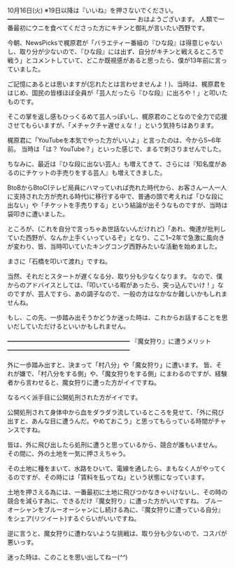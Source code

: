 10月16日(火) ※19日以降は『いいね』を押さないでください。
━━━━━━━━━━━━━━━━━━━━━
おはようございます。
人類で一番最初にウニを食べてくださった方にキチンと御礼が言いたい西野です。

今朝、NewsPicksで梶原君が「バラエティー番組の『ひな段』は得意じゃないし、取り分が少ないので、『ひな段』には出ず、自分がキチンと戦えるところで戦う」とコメントしていて、どこか既視感があると思ったら、僕が13年前に言っていました。

ご記憶にあるとは思いますが(忘れたとは言わせませんよ！)、当時は、梶原君をはじめ、国民の皆様ほぼ全員が「芸人だったら『ひな段』に出ろや！」と叩いたものです。

そこの掌を返し感もひっくるめて芸人っぽいし、梶原君のことなので全力で応援させてもらいますが、「メチャクチャ遅せぇな！」という気持ちはあります。

梶原君に「YouTubeを本気でやった方がいいよ」と言ったのは、今から5~6年前。
当時は「は？ YouTube？」といった感じで、まるで刺さりませんでした。

ちなみに、最近は『ひな段に出ない芸人』も増えてきて、さらには『知名度があるのにチケットの手売りをする芸人』も増えてきました。

BtoBからBtoC(テレビ局員にハマっていれば売れた時代から、お客さん一人一人に支持された方が売れる時代)に移行する中で、普通の頭で考えれば「ひな段に出ない」や「チケットを手売りする」という結論が出そうなものですが、当時は袋叩きに遭いました。

ところが、(これを自分で言っちゃあ世話ないんだけれど)「あれ、俺達が批判していた西野が、なんか上手くいっているぞ」となり、ここ1~2年で急激に風向きが変わり、皆、当時叩いていたキングコング西野みたいな活動を始めました。

まさに「石橋を叩いて渡れ」ですね。

当然、それだとスタートが遅くなる分、取り分も少なくなります。
なので、僕からのアドバイスとしては、「叩いている暇があったら、突っ込んでいけ！」なのですが、芸人ですら、あの調子なので、一般の方はなかなか難しいかもしれませんね。

もし、この先、一歩踏み出そうかどうか迷った時は、これからお話することを思いだしていただけるといいかもしれません。

━━━━━━━━━━━━━━━━━━━━
『魔女狩り』に遭うメリット
━━━━━━━━━━━━━━━━━━━━

外に一歩踏み出すと、決まって「村八分」や「魔女狩り」に遭います。
皆、それが嫌で、「村八分をする側」や、「魔女狩りをする側」にまわるのですが、経験者から言わせると、魔女狩りに遭った方がイイですね。

なるべく派手目に公開処刑された方がイイです。

公開処刑されて身体中から血をダラダラ流しているところを見せて、「外に飛び出すと、あんな目に遭うんだ。やめておこう」と思ってもらっている時間がチャンスですね。

皆は、外に飛び出したら処刑に遭うと思っているから、競合が誰もいません。
その間に、外の土地を一気に押さえちゃう。

その土地に種をまいて、水路をひいて、電線を通したら、まもなく人がやってくるのですが、その時には「賃料を払ってね」という状態になっています。

土地を押さえる為には、一番最初に土地に飛びつかなきゃいけないし、その時の競合を減らす為に、できるだけ『魔女狩り』に遭った方がいいですね。
ブルーオーシャンをブルーオーシャンにし続ける為に、『魔女狩りに遭っている自分』をシェア(リツイート)するぐらいがいいですね。

逆に言うと、魔女狩りに遭わないような挑戦は、取り分も少ないので、コスパが悪いっす。

迷った時は、このことを思い出してねー(*^^*)
